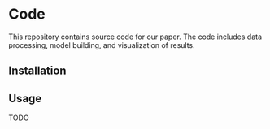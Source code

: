 # Code

This repository contains source code for our paper. The code includes data processing, model building, and visualization of results.

## Installation



## Usage

TODO
